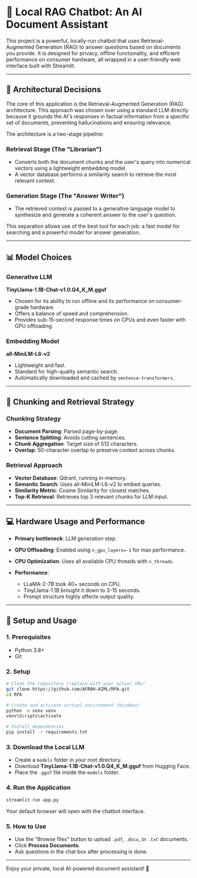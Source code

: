 # 🤖 Local RAG Chatbot: An AI Document Assistant

This project is a powerful, locally-run chatbot that uses Retrieval-Augmented Generation (RAG) to answer questions based on documents you provide. It is designed for privacy, offline functionality, and efficient performance on consumer hardware, all wrapped in a user-friendly web interface built with Streamlit.

---

## 🏩 Architectural Decisions

The core of this application is the Retrieval-Augmented Generation (RAG) architecture. This approach was chosen over using a standard LLM directly because it grounds the AI's responses in factual information from a specific set of documents, preventing hallucinations and ensuring relevance.

The architecture is a two-stage pipeline:

### Retrieval Stage (The "Librarian")

* Converts both the document chunks and the user's query into numerical vectors using a lightweight embedding model.
* A vector database performs a similarity search to retrieve the most relevant context.

### Generation Stage (The "Answer Writer")

* The retrieved context is passed to a generative language model to synthesize and generate a coherent answer to the user's question.

This separation allows use of the best tool for each job: a fast model for searching and a powerful model for answer generation.

---

## 📊 Model Choices

### Generative LLM

**TinyLlama-1.1B-Chat-v1.0.Q4\_K\_M.gguf**

* Chosen for its ability to run offline and its performance on consumer-grade hardware.
* Offers a balance of speed and comprehension.
* Provides sub-15-second response times on CPUs and even faster with GPU offloading.

### Embedding Model

**all-MiniLM-L6-v2**

* Lightweight and fast.
* Standard for high-quality semantic search.
* Automatically downloaded and cached by `sentence-transformers`.

---

## 📜 Chunking and Retrieval Strategy

### Chunking Strategy

* **Document Parsing**: Parsed page-by-page.
* **Sentence Splitting**: Avoids cutting sentences.
* **Chunk Aggregation**: Target size of 512 characters.
* **Overlap**: 50-character overlap to preserve context across chunks.

### Retrieval Approach

* **Vector Database**: Qdrant, running in-memory.
* **Semantic Search**: Uses all-MiniLM-L6-v2 to embed queries.
* **Similarity Metric**: Cosine Similarity for closest matches.
* **Top-K Retrieval**: Retrieves top 3 relevant chunks for LLM input.

---

## 💻 Hardware Usage and Performance

* **Primary bottleneck**: LLM generation step.
* **GPU Offloading**: Enabled using `n_gpu_layers=-1` for max performance.
* **CPU Optimization**: Uses all available CPU threads with `n_threads`.
* **Performance**:

  * LLaMA-2-7B took 40+ seconds on CPU.
  * TinyLlama-1.1B brought it down to 3-15 seconds.
  * Prompt structure highly affects output quality.

---

## 🚀 Setup and Usage

### 1. Prerequisites

* Python 3.8+
* Git

### 2. Setup

```bash
# Clone the repository (replace with your actual URL)
git clone https://github.com/AFRAH-AIML/RPA.git
cd RPA

# Create and activate virtual environment (Windows)
python -m venv venv
venv\Scripts\activate

# Install dependencies
pip install -r requirements.txt
```

### 3. Download the Local LLM

* Create a `models` folder in your root directory.
* Download **TinyLlama-1.1B-Chat-v1.0.Q4\_K\_M.gguf** from Hugging Face.
* Place the `.gguf` file inside the `models` folder.

### 4. Run the Application

```bash
streamlit run app.py
```

Your default browser will open with the chatbot interface.

### 5. How to Use

* Use the "Browse files" button to upload `.pdf`, `.docx`, or `.txt` documents.
* Click **Process Documents**.
* Ask questions in the chat box after processing is done.

---

Enjoy your private, local AI-powered document assistant! 🚀
